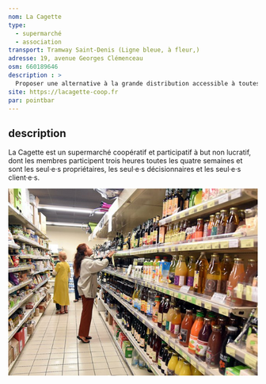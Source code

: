 ```yaml
---
nom: La Cagette
type: 
  - supermarché
  - association
transport: Tramway Saint-Denis (Ligne bleue, à fleur,)
adresse: 19, avenue Georges Clémenceau
osm: 660189646
description : >
  Proposer une alternative à la grande distribution accessible à toutes et tous.
site: https://lacagette-coop.fr
par: pointbar
---
```


## description

La Cagette est un supermarché coopératif et participatif à but non lucratif, dont les membres participent trois heures toutes les quatre semaines et sont les seul·e·s propriétaires, les seul·e·s décisionnaires et les seul·e·s client·e·s.

![la Cagette](./media/la-cagette.jpg)
